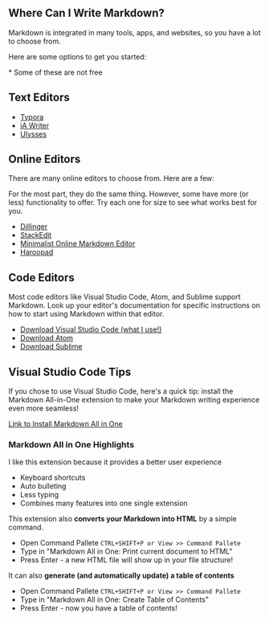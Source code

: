 ## Where Can I Write Markdown?

Markdown is integrated in many tools, apps, and websites, so you have a lot to choose from. 

Here are some options to get you started:

\* Some of these are not free

## Text Editors

- [Typora](https://typora.io/)
- [iA Writer](https://ia.net/writer)
- [Ulysses](https://ulysses.app/)

## Online Editors

There are many online editors to choose from. Here are a few:

For the most part, they do the same thing. However, some have more (or less) functionality to offer. Try each one for size to see what works best for you.

- [Dillinger](https://dillinger.io/)
- [StackEdit](https://stackedit.io/)
- [Minimalist Online Markdown Editor](https://markdown.pioul.fr/)
- [Haroopad](http://pad.haroopress.com/)

## Code Editors

Most code editors like Visual Studio Code, Atom, and Sublime support Markdown. Look up your editor's documentation for specific instructions on how to start using Markdown within that editor.

- [Download Visual Studio Code (what I use!)](https://code.visualstudio.com/download)
- [Download Atom](https://atom.io/)
- [Download Sublime](https://www.sublimetext.com/)


## Visual Studio Code Tips

If you chose to use Visual Studio Code, here's a quick tip: install the Markdown All-in-One extension to make your Markdown writing experience even more seamless!

[Link to Install Markdown All in One](https://marketplace.visualstudio.com/items?itemName=yzhang.markdown-all-in-one)

### Markdown All in One Highlights

I like this extension because it provides a better user experience
  - Keyboard shortcuts
  - Auto bulleting
  - Less typing
  - Combines many features into one single extension

This extension also **converts your Markdown into HTML** by a simple command.

- Open Command Pallete `CTRL+SHIFT+P or View >> Command Pallete`
- Type in "Markdown All in One: Print current document to HTML"
- Press Enter - a new HTML file will show up in your file structure!

It can also **generate (and automatically update) a table of contents**

- Open Command Pallete `CTRL+SHIFT+P or View >> Command Pallete`
- Type in "Markdown All in One: Create Table of Contents"
- Press Enter - now you have a table of contents!






